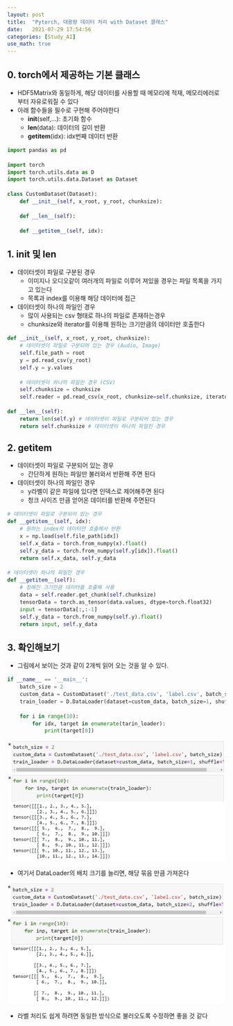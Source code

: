 ```yaml
---
layout: post
title:  "Pytorch, 대용량 데이터 처리 with Dataset 클래스"
date:   2021-07-29 17:54:56
categories: [Study_AI]
use_math: true
---
```


## 0. torch에서 제공하는 기본 클래스
 * HDF5Matrix와 동일하게, 해당 데이터를 사용할 때 메모리에 적재, 메모리에러로 부터 자유로워질 수 있다
 * 아래 함수들을 필수로 구현해 주어야한다
    * __init__(self,...): 초기화 함수
    * __len__(data): 데이터의 길이 반환
    * __getitem__(idx): idx번째 데이터 반환

```python
import pandas as pd

import torch
import torch.utils.data as D
import torch.utils.data.Dataset as Dataset

class CustomDataset(Dataset):
    def __init__(self, x_root, y_root, chunksize):

    def __len__(self):
        
    def __getitem__(self, idx):
```

## 1. init 및 len
 * 데이터셋이 파일로 구분된 경우
    * 이미지나 오디오같이 여러개의 파일로 이루어 져있을 경우는 파일 목록을 가지고 있는다
    * 목록과 index를 이용해 해당 데이터에 접근
 * 데이터셋이 하나의 파일인 경우
    * 많이 사용되는 csv 형태로 하나의 파일로 존재하는경우
    * chunksize와 iterator를 이용해 원하는 크기만큼의 데이터만 호출한다

```python
def __init__(self, x_root, y_root, chunksize):
    # 데이터셋이 파일로 구분되어 있는 경우 (Audio, Image)
    self.file_path = root
    y = pd.read_csv(y_root)
    self.y = y.values

    # 데이터셋이 하나의 파일인 경우 (CSV)
    self.chunksize = chunksize
    self.reader = pd.read_csv(x_root, chunksize=self.chunksize, iterator=True)

def __len__(self):
    return len(self.y) # 데이터셋이 파일로 구분되어 있는 경우
    return self.chunksize # 데이터셋이 하나의 파일인 경우
```

## 2. __getitem__
 * 데이터셋이 파일로 구분되어 있는 경우
    * 간단하게 원하는 파일만 불러와서 반환해 주면 된다
 * 데이터셋이 하나의 파일인 경우
    * y라벨이 같은 파일에 있다면 인덱스로 제어해주면 된다
    * 청크 사이즈 만큼 얻어온 데이터를 반환해 주면된다

```python
# 데이터셋이 파일로 구분되어 있는 경우
def __getitem__(self, idx):
    # 원하는 index의 데이터만 호출해서 반환
    x = np.load(self.file_path[idx])
    self.x_data = torch.from_numpy(x).float()
    self.y_data = torch.from_numpy(self.y[idx]).float()
    return self.x_data, self.y_data

# 데이터셋이 하나의 파일인 경우
def __getitem__(self):
    # 정해진 크기만큼 데이터를 호출해 사용
    data = self.reader.get_chunk(self.chunksize)
    tensorData = torch.as_tensor(data.values, dtype=torch.float32)
    input = tensorData[:,:-1]
    self.y_data = torch.from_numpy(self.y).float()
    return input, self.y_data
```

## 3. 확인해보기
 * 그림에서 보이는 것과 같이 2개씩 읽어 오는 것을 알 수 있다.

```python
if __name__ == '__main__':
    batch_size = 2
    custom_data = CustomDataset('./test_data.csv', 'label.csv', batch_size)
    train_loader = D.DataLoader(dataset=custom_data, batch_size=1, shuffle=True)

    for i in range(10):
        for idx, target in enumerate(tarin_loader):
            print(target[0])
```
![](/assets/image/data_1.PNG)

* 여기서 DataLoader의 배치 크기를 늘리면, 해당 묶음 만큼 가져온다

![](/assets/image/data_2.PNG)

* 라벨 처리도 쉽게 하려면 동일한 방식으로 불러오도록 수정하면 좋을 것 같다